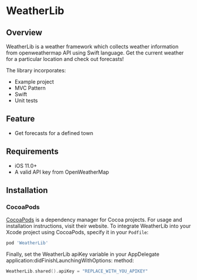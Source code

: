 # WeatherLib

## Overview

WeatherLib is a weather framework which collects weather information from openweathermap API using Swift language.
Get the current weather for a particular location and check out forecasts!

The library incorporates:

- Example project
- MVC Pattern
- Swift
- Unit tests

## Feature

- Get forecasts for a defined town

## Requirements

- iOS 11.0+
- A valid API key from OpenWeatherMap

## Installation

### CocoaPods

[CocoaPods](https://cocoapods.org) is a dependency manager for Cocoa projects. For usage and installation instructions, visit their website. To integrate WeatherLib into your Xcode project using CocoaPods, specify it in your `Podfile`:

```ruby
pod 'WeatherLib'
```
Finally, set the WeatherLib apiKey variable in your AppDelegate application:didFinishLaunchingWithOptions: method:

```swift
WeatherLib.shared().apiKey = "REPLACE_WITH_YOU_APIKEY"
```
